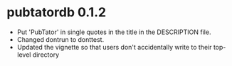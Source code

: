 # pubtatordb 0.1.2

* Put 'PubTator' in single quotes in the title in the DESCRIPTION file.
* Changed dontrun to donttest.
* Updated the vignette so that users don't accidentally write to their top-level directory
